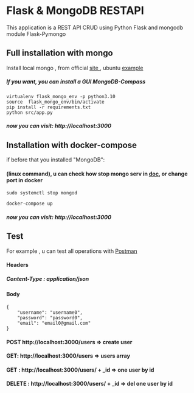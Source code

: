 # Flask & MongoDB RESTAPI

This application is a REST API CRUD using Python Flask and mongodb module Flask-Pymongo

## Full installation with mongo
Install local mongo , from  official <a href="https://www.mongodb.com/docs/manual/administration/install-community/"> site </a>, ubuntu <a href="https://www.mongodb.com/docs/manual/tutorial/install-mongodb-on-ubuntu/#considerations ">example</a>

##### If you want, you can install a GUI MongoDB-Compass
```
virtualenv flask_mongo_env -p python3.10
source  flask_mongo_env/bin/activate
pip install -r requirements.txt
python src/app.py
```
##### now you can visit: http://localhost:3000


## Installation with docker-compose 

if before that you installed "MongoDB":

#### (linux command), u can check how stop mongo serv in <a href="https://www.mongodb.com/docs/manual/">doc</a>, or change port in docker

```
sudo systemctl stop mongod
```


```
docker-compose up
```

##### now you can visit: http://localhost:3000


## Test

For example , u can test all operations with <a href="https://www.postman.com/downloads/"> Postman </a>
#### Headers
##### Content-Type : application/json
#### Body
```
{
    "username": "username0",
    "password": "password0",
    "email": "email0@gmail.com"
}
```
#### POST http://localhost:3000/users => create user
#### GET: http://localhost:3000/users => users array
#### GET : http://localhost:3000/users/ + _id => one user by id
#### DELETE : http://localhost:3000/users/ + _id => del one user by id
